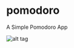 # pomodoro
A Simple Pomodoro App

![alt tag](https://www.dropbox.com/s/57hv17a1diy9yh9/Screen%20Shot%202016-01-15%20at%203.24.25%20PM.png?dl=0)
